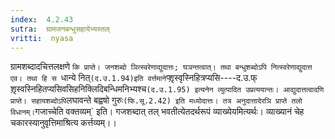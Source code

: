 ```yaml
---
index:  4.2.43
sutra:  ग्रामजनबन्धुसहायेभ्यस्तल्
vritti:  nyasa
---
```


ग्रामशब्दादचित्तलक्षणे `कि प्राप्ते। जनशब्दो ञित्स्वरेणाद्युदात्तः; घञन्तत्वात्। तथा बन्धुशब्दोऽपि नित्स्वरेणाद्युदात्त एव। तथा हि स `धान्ये नित्` (द.उ.1.94)इति वर्त्तमाने `प्शृ़स्वृस्निहित्रप्यसि----द.उ.फ् शृ़स्वस्निहितप्यसिवसिहनिक्लिदिबन्धिमनिभ्यश्च` (द.उ.1.95) इत्यनेन व्युत्पादित उप्रत्ययान्तः। आद्युदात्तत्वादणि प्राप्ते। सहायशब्दोऽपि `लघावन्ते बह्वषो गुरुः` (फि.सू.2.42) इति मध्योदात्तः। तत्र अनुदात्तादेरञि प्राप्ते तलो विधानम्।
`गजाच्चेति वक्तव्यम्` इति। गजशब्दात् तल् भवतीत्येतदर्थरूपं व्याख्येयमित्यर्थः। व्याख्यानं चेह चकारस्यानुवृत्तिमाश्रित्य कर्त्तव्यम्।।

